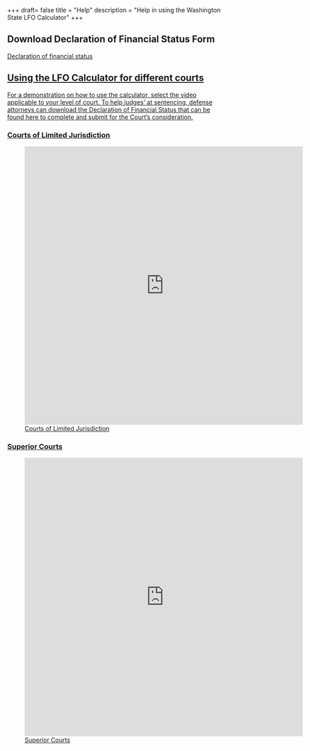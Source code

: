 +++
draft= false
title = "Help"
description = "Help in using the Washington State LFO Calculator"
+++

## Download Declaration of Financial Status Form

<a href="https://beta.lfocalculator.org/static/media/financial-status-declaration.26698d35.docx">Declaration of financial status

## Using the LFO Calculator for different courts

For a demonstration on how to use the calculator, select the video applicable to your level of court. To help judges’ at sentencing, defense attorneys can download the Declaration of Financial Status that can be found here to complete and submit for the Court’s consideration.

### Courts of Limited Jurisdiction

<figure>
    <div class="video-container">
        <iframe src="https://player.vimeo.com/video/307404657" width="640" height="640" frameborder="0" allow="autoplay; fullscreen" allowfullscreen></iframe>
    </div>
    <figcaption>Courts of Limited Jurisdiction</figcaption>
</figure>

### Superior Courts

<figure>
    <div class="video-container">
        <iframe src="https://player.vimeo.com/video/307406181" width="640" height="640" frameborder="0" allow="autoplay; fullscreen" allowfullscreen></iframe>
    </div>
    <figcaption>Superior Courts</figcaption>
</figure>

